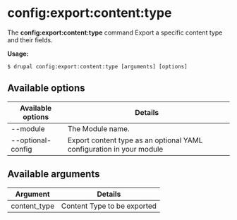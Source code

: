 # config:export:content:type
The **config:export:content:type** command Export a specific content type and their fields.

**Usage:**
```
$ drupal config:export:content:type [arguments] [options] 
```

## Available options
Available options | Details
-------|-------------
--module | The Module name.
--optional-config | Export content type as an optional YAML configuration in your module

## Available arguments
Argument | Details
---------|-------------
content_type | Content Type to be exported
